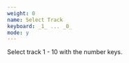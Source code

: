 ```yaml
---
weight: 0
name: Select Track
keyboard: _1_ ... _0_
mode: y
---
```

Select track 1 - 10 with the number keys.